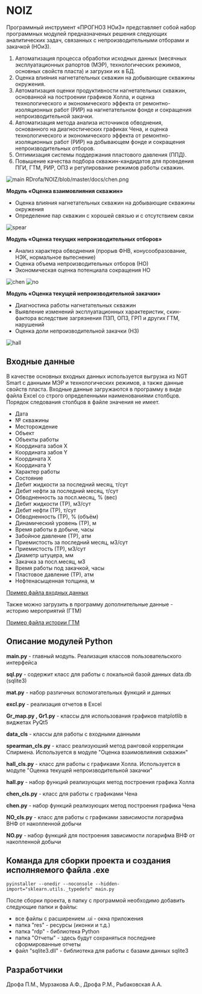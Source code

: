 # NOIZ
Программный инструмент «ПРОГНОЗ НОиЗ» представляет собой набор программных модулей предназначеных решения следующих аналитических задач, связанных с непроизводительными отборами и закачкой (НОиЗ). 
1. Автоматизация процесса обработки исходных данных (месячных эксплуатационных рапортов (МЭР), технологических режимов, основных свойств пласта) и загрузки их в БД.
2. Оценка влияния нагнетательных скважин на добывающие скважины окружения.
3. Автоматизация оценки продуктивности нагнетательных скважин, основанной на построении графиков Холла, и оценка технологического и экономического эффекта от ремонтно-изоляционных работ (РИР) на нагнетательном фонде и сокращения непроизводительной закачки.
4. Автоматизация метода анализа источников обводнения, основанного на диагностических графиках Чена, и оценка технологического и экономического эффекта от ремонтно-изоляционных работ (РИР) на добывающем фонде и сокращения непроизводительных отборов.
5. Оптимизация системы поддержания пластового давления (ППД).
6. Повышение качества подбора скважин-кандидатов для проведения ПГИ, ГТМ, РИР, ОПЗ и регулирование режимов работы скважин.

![main](https://github.com/RDrofa/NOIZ/blob/master/docs/main.png?raw=true)  RDrofa/NOIZ/blob/master/docs/chen.png

**Модуль «Оценка взаимовлияния скважин»**
* Оценка влияния нагнетательных скважин на добывающие скважины окружения
* Определение пар скважин с хорошей связью и с отсутствием связи

![spear](https://github.com/RDrofa/NOIZ/blob/master/docs/spear.png?raw=true)

**Модуль «Оценка текущих непроизводительных отборов»**
* Анализ характера обводнения (прорыв ФНВ, конусообразование, НЭК, нормальное вытеснение)
* Оценка объема непроизводительных отборов (НО)
* Экономическая оценка потенциала сокращения НО

![chen](https://github.com/RDrofa/NOIZ/blob/master/docs/chen.png?raw=true)
![no](https://github.com/RDrofa/NOIZ/blob/master/docs/no.png?raw=true)

**Модуль «Оценка текущей непроизводительной закачки»**
* Диагностика работы нагнетательных скважин
* Выявление изменений эксплуатационных характеристик, скин-фактора вследствие загрязнения ПЗП, ОПЗ, ГРП и других ГТМ, нарушений
* Оценка доли непроизводительной закачки (НЗ)

![hall](https://github.com/RDrofa/NOIZ/blob/master/docs/hall.png?raw=true)
## Входные данные
В качестве основных входных данных используется выгрузка из NGT Smart c данными МЭР и технологических режимов, а также данные свойств пласта. Входные данные загружаются в программу в виде файла Excel со строго определенными наименованиями столбцов. Порядок следования столбцов в файле значения не имеет.
* Дата
* № скважины
* Месторождение
* Объект
* Объекты работы
* Координата забоя Х
* Координата забоя Y
* Координата X
* Координата Y
* Характер работы
* Состояние
* Дебит жидкости за последний месяц, т/сут
* Дебит нефти за последний месяц, т/сут
* Обводненность за посл.месяц, % (вес)
* Дебит жидкости (ТР), м3/сут
* Дебит нефти (ТР), т/сут
* Обводненность (ТР), % (объём)
* Динамический уровень (ТР), м
* Время работы в добыче, часы
* Забойное давление (ТР), атм
* Приемистость за последний месяц, м3/сут
* Приемистость (ТР), м3/сут
* Диаметр штуцера, мм
* Закачка за посл.месяц, м3
* Время работы под закачкой, часы
* Пластовое давление (ТР), атм
* Нефтенасыщенная толщина, м

[Пример файла входных данных](https://github.com/RDrofa/NOIZ/raw/master/docs/Входные_данные.xlsx?raw=true)

Также можно загрузить в программу дополнительные данные - историю мероприятий (ГТМ)

[Пример файла истории ГТМ](https://github.com/RDrofa/NOIZ/raw/master/docs/ГТМ.xls?raw=true)

## Описание модулей Python
**main.py**  -  главный модуль. Реализация классов пользовательского интерфейса

**sql.py**  -  содержит класс для работы с локальной базой данных data.db  (sqlite3)

**mat.py**  -  набор различных вспомогательных функций и данных

**excl.py**  -  реализация отчетов в Excel

**Gr_map.py , Gr1.py**  -  классы для использования графиков matplotlib в виджетах PyQt5

**data_cls**  -  классы для работы с входными данными

**spearman_cls.py**  -  класс реализуюший метод ранговой корреляции Спирмена. Используется в модуле "Оценка взаимовлияния скважин"

**hall_cls.py**  -  класс для работы с графиками Холла. Используется в модуле "Оценка текущей непроизводительной закачки"

**hall.py**  -  набор функций реализующих метод построения графика Холла

**chen_cls.py**  -  класс для работы с графиками Чена

**chen.py**  -  набор функций реализующих метод построения графика Чена

**NO_cls.py**  -  класс для работы с графиками зависимости логарифма ВНФ от накопленной добычи

**NO.py**  -  набор функций для построения зависимости логарифма ВНФ от накопленной добычи
## Команда для сборки проекта и создания исполняемого файла .exe
    pyinstaller --onedir --noconsole --hidden-import="sklearn.utils._typedefs" main.py
После сборки проекта, в папку с программой необходимо добавить следующие папки и файлы:
* все файлы с расширением .ui  -  окна приложения
* папка "res"  -  ресурсы (иконки и т.д.)
* папка "rdp"  -  библиотека Python
* папка "Отчеты" - здесь будут сохраняться последние сформированные отчеты 
* файл  "sqlite3.dll"  -  библиотека для работы с базами данных sqlite3  
## Разработчики
Дрофа П.М., Мурзакова А.Ф., Дрофа Р.М., Рыбаковская А.А.
